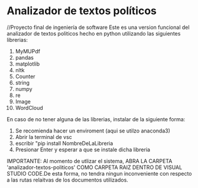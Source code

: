 # Analizador de textos políticos
//Proyecto final de ingeniería de software
Este es una version funcional del analizador de textos politicos hecho en python utilizando las siguientes librerias:
1. MyMUPdf
2. pandas
3. matplotlib
4. nltk
5. Counter
6. string
7. numpy
8. re
9. Image
10. WordCloud

En caso de no tener alguna de las librerias, instalar de la siguiente forma:

1. Se recomienda hacer un enviroment (aqui se utilzo anaconda3)
2. Abrir la terminal de vsc
3. escribir "pip install NombreDeLaLibreria
4. Presionar Enter y esperar a que se instale dicha libreria

IMPORTANTE: Al momento de utlizar el sistema, ABRA LA CARPETA 'analizador-textos-politicos' COMO CARPETA RAIZ DENTRO DE VISUAL STUDIO CODE.De esta forma, no tendra ningun inconveniente con respecto a las rutas relaitvas de los documentos utilizados.
